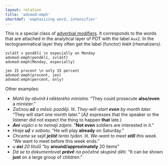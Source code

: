 ```yaml
---
layout: relation
title: 'advmod:emph'
shortdef: 'emphasizing word, intensifier'
---
```


This is a special class of [adverbial modifiers](advmod).
It corresponds to the words that are attached in the analytical layer of PDT with the label `AuxZ`.
In the tectogrammatical layer they often get the label (functor) `RHEM` (rhematizers).

~~~ sdparse
zvlášť v pondělí \n especially on Monday
advmod:emph(pondělí, zvlášť)
advmod:emph(Monday, especially)
~~~

~~~ sdparse
jen 15 procent \n only 15 percent
advmod:emph(procent, jen)
advmod:emph(percent, only)
~~~

Other examples:

* _Mohli by obvinit <b>i</b> některého ministra._ “They could prosecute <b>also/even</b> a minister.”
* _Začnou <b>až</b> o měsíc později._ lit. _They-will-start <b>even</b> by month later._ “They will start one month later.” (_Až_ expresses that the speaker or the listener did not expect the thing to happen <b>that</b> late.)
* _<b>Ani</b> vojáci o to nemají zájem._ “<b>Not even</b> soldiers are interested in it.”
* _Hraje <b>už</b> v sobotu._ “He will play <b>already</b> on Saturday.”
* _Chceme se sejít <b>ještě</b> tento týden._ lit. _We-want to meet <b>still</b> this week._ “We want to meet before this week ends.”
* _u <b>asi</b> 20 titulů_ “by <b>around/approximately</b> 20 items”
* _Dá se to dokumentovat <b>právě</b> na početné skupině dětí._ “It can be shown <b>just</b> on a large group of children.”

